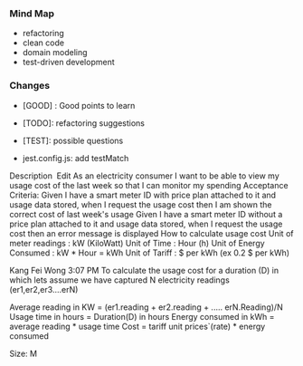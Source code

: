 ### Mind Map
- refactoring
- clean code
- domain modeling
- test-driven development

### Changes
- [GOOD] : Good points to learn
- [TODO]: refactoring suggestions
- [TEST]: possible questions

- jest.config.js: add testMatch



Description  Edit
As an electricity consumer I want to be able to view my usage cost of the last week so that I can monitor my spending
Acceptance Criteria:
Given I have a smart meter ID with price plan attached to it and usage data stored, when I request the usage cost then I am shown the correct cost of last week's usage
Given I have a smart meter ID without a price plan attached to it and usage data stored, when I request the usage cost then an error message is displayed
How to calculate usage cost
Unit of meter readings : kW (KiloWatt)
Unit of Time : Hour (h)
Unit of Energy Consumed : kW * Hour = kWh
Unit of Tariff : $ per kWh (ex 0.2 $ per kWh)

Kang Fei Wong 3:07 PM
To calculate the usage cost for a duration (D) in which lets assume we have captured N electricity readings (er1,er2,er3....erN)

Average reading in KW = (er1.reading + er2.reading + ..... erN.Reading)/N
Usage time in hours = Duration(D) in hours
Energy consumed in kWh = average reading * usage time
Cost = tariff unit prices`(rate) * energy consumed

Size: M


